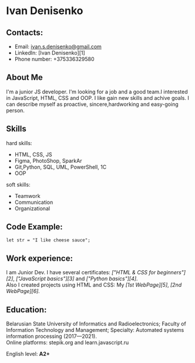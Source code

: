 # Ivan Denisenko
## Contacts: 
- Email:	ivan.s.denisenko@gmail.com </br>
- LinkedIn: [Ivan Denisenko][1]
- Phone number: +375336329580
## About Me
I'm a junior JS developer. I'm looking for a job and a good team.I interested in JavaScript, HTML, CSS and OOP. I like gain new skills and achive goals. I can describe myself as proactive, sincere,hardworking and easy-going person. 
## Skills
hard skills:
- HTML, CSS, JS
- Figma, PhotoShop, SparkAr
- Git,Python, SQL, UML, PowerShell, 1C 
- OOP

soft skills: 
 - Teamwork
 - Communication
 - Organizational

## Code Example:</br>
```
let str = "I like cheese sauce";
```
## Work experience:
I am Junior Dev. I have several certificates: *["HTML & CSS for beginners"][2]*, *["JavaScript basics"][3]* and *["Python basics"][4]*.</br> Also I created projects using HTML and CSS: My *[1st WebPage][5]*, *[2nd WebPage][6].*

## Education:
Belarusian State University of Informatics and Radioelectronics; Faculty of Information Technology and Management; 
Specialty: Automated systems information processing  (2017—2021).</br>
  Online platforms: stepik.org and learn.javascript.ru

English level: **A2+**


